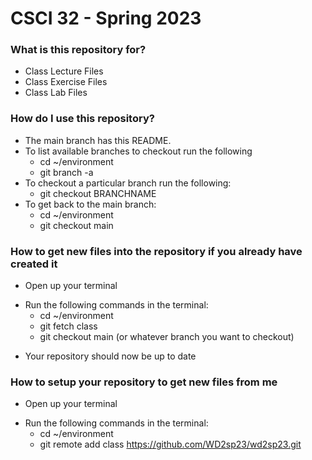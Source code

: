# CSCI 32 - Spring 2023 #

### What is this repository for? ###

* Class Lecture Files
* Class Exercise Files
* Class Lab Files

### How do I use this repository? ###

+ The main branch has this README.
+ To list available branches to checkout run the following
    *  cd ~/environment
    *  git branch -a
+ To checkout a particular branch run the following:
    *  git checkout BRANCHNAME
+ To get back to the main branch:
    *  cd ~/environment
    *  git checkout main


### How to get new files into the repository if you already have created it ###

* Open up your terminal
+ Run the following commands in the terminal:
    * cd ~/environment
    * git fetch class
    * git checkout main (or whatever branch you want to checkout)
- Your repository should now be up to date

### How to setup your repository to get new files from me ###
* Open up your terminal
+ Run the following commands in the terminal:
    * cd ~/environment
    * git remote add class https://github.com/WD2sp23/wd2sp23.git